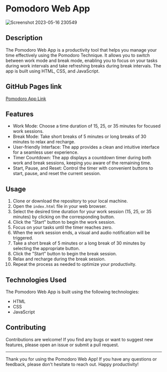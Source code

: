 # Pomodoro Web App

![Screenshot 2023-05-16 230549](https://github.com/ankit-kr27/Pomodoro-App/assets/98731902/1d479db5-f6ca-41eb-b0ac-f2c4c246fcfe)

## Description

The Pomodoro Web App is a productivity tool that helps you manage your time effectively using the Pomodoro Technique. It allows you to switch between work mode and break mode, enabling you to focus on your tasks during work intervals and take refreshing breaks during break intervals. The app is built using HTML, CSS, and JavaScript.

## GitHub Pages link
<a href="https://ankit-kr27.github.io/Pomodoro-App/">Pomodoro App Link</a>

## Features

- Work Mode: Choose a time duration of 15, 25, or 35 minutes for focused work sessions.
- Break Mode: Take short breaks of 5 minutes or long breaks of 30 minutes to relax and recharge.
- User-friendly Interface: The app provides a clean and intuitive interface for a seamless user experience.
- Timer Countdown: The app displays a countdown timer during both work and break sessions, keeping you aware of the remaining time.
- Start, Pause, and Reset: Control the timer with convenient buttons to start, pause, and reset the current session.

## Usage

1. Clone or download the repository to your local machine.
2. Open the `index.html` file in your web browser.
3. Select the desired time duration for your work session (15, 25, or 35 minutes) by clicking on the corresponding button.
4. Click the "Start" button to begin the work session.
5. Focus on your tasks until the timer reaches zero.
6. When the work session ends, a visual and audio notification will be triggered.
7. Take a short break of 5 minutes or a long break of 30 minutes by selecting the appropriate button.
8. Click the "Start" button to begin the break session.
9. Relax and recharge during the break session.
10. Repeat the process as needed to optimize your productivity.

## Technologies Used

The Pomodoro Web App is built using the following technologies:

- HTML
- CSS
- JavaScript

## Contributing

Contributions are welcome! If you find any bugs or want to suggest new features, please open an issue or submit a pull request.

---

Thank you for using the Pomodoro Web App! If you have any questions or feedback, please don't hesitate to reach out. Happy productivity!
